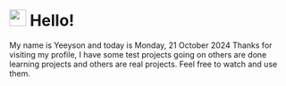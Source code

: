  <h1>
    <img src="https://emojis.slackmojis.com/emojis/images/1643510097/45343/hi.gif?1643510097" width="30"/> 
    Hello!
 </h1>
 <p>
    My name is Yeeyson and today is Monday, 21 October 2024
    Thanks for visiting my profile, I have some test projects going on others are done learning projects and others are real projects.
    Feel free to watch and use them.
 </p>